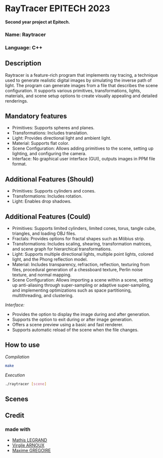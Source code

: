 # RayTracer EPITECH 2023
**Second year project at Epitech.**

### Name: Raytracer
### Language: C++

## Description

Raytracer is a feature-rich program that implements ray tracing, a technique used to generate realistic digital images by simulating the inverse path of light. The program can generate images from a file that describes the scene configuration. It supports various primitives, transformations, lights, materials, and scene setup options to create visually appealing and detailed renderings.

## Mandatory features

* Primitives: Supports spheres and planes.
* Transformations: Includes translation.
* Light: Provides directional light and ambient light.
* Material: Supports flat color.
* Scene Configuration: Allows adding primitives to the scene, setting up lighting, and configuring the camera.
* Interface: No graphical user interface (GUI), outputs images in PPM file format.

## Additional Features (Should)

* Primitives: Supports cylinders and cones.
* Transformations: Includes rotation.
* Light: Enables drop shadows.

## Additional Features (Could)

* Primitives: Supports limited cylinders, limited cones, torus, tangle cube, triangles, and loading OBJ files.
* Fractals: Provides options for fractal shapes such as Möbius strip.
* Transformations: Includes scaling, shearing, transformation matrices, and scene graph for hierarchical transformations.
* Light: Supports multiple directional lights, multiple point lights, colored light, and the Phong reflection model.
* Material: Includes transparency, refraction, reflection, texturing from files, procedural generation of a chessboard texture, Perlin noise texture, and normal mapping.
* Scene Configuration: Allows importing a scene within a scene, setting up anti-aliasing through super-sampling or adaptive super-sampling, and implementing optimizations such as space partitioning, multithreading, and clustering.

_Interface:_

* Provides the option to display the image during and after generation.
* Supports the option to exit during or after image generation.
* Offers a scene preview using a basic and fast renderer.
* Supports automatic reload of the scene when the file changes.

## How to use

*Compilation*

```bash
make
```

*Execution*

```bash
./raytracer [scene]
```

## Scenes

## Credit
### made with
 - [Mathis LEGRAND](https://github.com/MathisLegrandGit)
 - [Virgile ARNOUX](https://github.com/Virgile0110)
 - [Maxime GREGOIRE](https://github.com/maxperso)